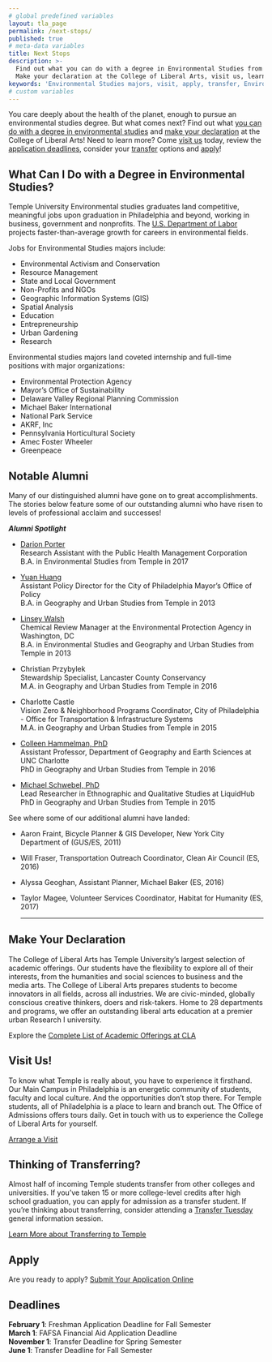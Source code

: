 ```yaml
---
# global predefined variables
layout: tla_page
permalink: /next-stops/
published: true
# meta-data variables
title: Next Stops
description: >-
  Find out what you can do with a degree in Environmental Studies from Temple University.
  Make your declaration at the College of Liberal Arts, visit us, learn about transfer options, and apply!
keywords: 'Environmental Studies majors, visit, apply, transfer, Environmental Studies careers'
# custom variables
---
```

You care deeply about the health of the planet, enough to pursue an environmental studies degree. But what comes next? Find out what [you can do with a degree in environmental studies](#what-can-I-do-with-a-degree-in-environmental-studies?) and [make your declaration](#make-your-declaration) at the College of Liberal Arts! Need to learn more? Come [visit us](#visit-us) today, review the [application deadlines](#deadlines), consider your [transfer](#thinking-of-transferring) options and [apply](#apply)!

## What Can I Do with a Degree in Environmental Studies?
Temple University Environmental studies graduates land competitive, meaningful jobs upon graduation in Philadelphia and beyond, working in business, government and nonprofits. The [U.S. Department of Labor](https://www.bls.gov/ooh/life-physical-and-social-science/environmental-scientists-and-specialists.htm) projects faster-than-average growth for careers in environmental fields.

Jobs for Environmental Studies majors include:
- Environmental Activism and Conservation
- Resource Management
- State and Local Government
- Non-Profits and NGOs
- Geographic Information Systems (GIS)
- Spatial Analysis
- Education
- Entrepreneurship
- Urban Gardening
- Research

Environmental studies majors land coveted internship and full-time positions with major organizations:
- Environmental Protection Agency
- Mayor’s Office of Sustainability
- Delaware Valley Regional Planning Commission
- Michael Baker International
- National Park Service
- AKRF, Inc
- Pennsylvania Horticultural Society
- Amec Foster Wheeler
- Greenpeace

## Notable Alumni
Many of our distinguished alumni have gone on to great accomplishments. The stories below feature some of our outstanding alumni who have risen to levels of professional acclaim and successes!

**_Alumni Spotlight_**

- [Darion Porter](https://liberalarts.temple.edu/news/darion-porter)<br/>
  Research Assistant with the Public Health Management Corporation<br/>
  B.A. in Environmental Studies from Temple in 2017<br/>

- [Yuan Huang](https://liberalarts.temple.edu/news/alumni-spotlight-yuan-huang)<br/>
  Assistant Policy Director for the City of Philadelphia Mayor’s Office of Policy<br/>
  B.A. in Geography and Urban Studies from Temple in 2013<br/>
  
- [Linsey Walsh](https://liberalarts.temple.edu/news/alumni-spotlight-linsey-walsh)<br/>
  Chemical Review Manager at the Environmental Protection Agency in Washington, DC<br/>
  B.A. in Environmental Studies and Geography and Urban Studies from Temple in 2013<br/>
  
- Christian Przybylek<br/>
  Stewardship Specialist, Lancaster County Conservancy<br/>
  M.A. in Geography and Urban Studies from Temple in 2016<br/>
  
- Charlotte Castle<br/>
  Vision Zero & Neighborhood Programs Coordinator, City of Philadelphia - Office for Transportation & Infrastructure Systems<br/>
  M.A. in Geography and Urban Studies from Temple in 2015<br/>
  
- [Colleen Hammelman, PhD](https://liberalarts.temple.edu/news/alumni-spotlight-colleen-hammelman)<br/>
  Assistant Professor, Department of Geography and Earth Sciences at UNC Charlotte<br/>
  PhD in Geography and Urban Studies from Temple in 2016<br/>
  
 - [Michael Schwebel, PhD](https://liberalarts.temple.edu/news/alumni-spotlight-michael-schwebel)<br/>
  Lead Researcher in Ethnographic and Qualitative Studies at LiquidHub<br/>
  PhD in Geography and Urban Studies from Temple in 2015<br/>

See where some of our additional alumni have landed:
- Aaron Fraint, Bicycle Planner & GIS Developer, New York City Department of (GUS/ES, 2011)<br/>
- Will Fraser, Transportation Outreach Coordinator, Clean Air Council (ES, 2016)<br/>
- Alyssa Geoghan, Assistant Planner, Michael Baker (ES, 2016)<br/>
- Taylor Magee, Volunteer Services Coordinator, Habitat for Humanity (ES, 2017)<br/>

  ___

## Make Your Declaration
The College of Liberal Arts has Temple University’s largest selection of academic offerings. Our students have the flexibility to explore all of their interests, from the humanities and social sciences to business and the media arts. The College of Liberal Arts prepares students to become innovators in all fields, across all industries. We are civic-minded, globally conscious creative thinkers, doers and risk-takers. Home to 28 departments and programs, we offer an outstanding liberal arts education at a premier urban Research I university.

Explore the [Complete List of Academic Offerings at CLA](https://liberalarts.temple.edu/)

## Visit Us!
To know what Temple is really about, you have to experience it firsthand. Our Main Campus in Philadelphia is an energetic community of students, faculty and local culture. And the opportunities don’t stop there. For Temple students, all of Philadelphia is a place to learn and branch out. The Office of Admissions offers tours daily. Get in touch with us to experience the College of Liberal Arts for yourself.

[Arrange a Visit](http://admissions.temple.edu/visit)

## Thinking of Transferring?
Almost half of incoming Temple students transfer from other colleges and universities. If you’ve taken 15 or more college-level credits after high school graduation, you can apply for admission as a transfer student. If you’re thinking about transferring, consider attending a [Transfer Tuesday](http://admissions.temple.edu/visit/transfer-tuesday) general information session.

[Learn More about Transferring to Temple](http://admissions.temple.edu/visit/transfer-tuesday)

## Apply
Are you ready to apply? [Submit Your Application Online](http://admissions.temple.edu/apply)

## Deadlines
**February 1**: Freshman Application Deadline for Fall Semester<br/>
**March 1**: FAFSA Financial Aid Application Deadline<br/>
**November 1**: Transfer Deadline for Spring Semester<br/>
**June 1**: Transfer Deadline for Fall Semester<br/>
